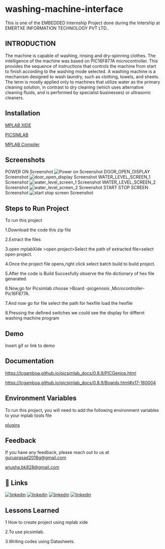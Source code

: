 
# washing-machine-interface

This is one of the EMBEDDED Internship Project done during the Intership at EMERTXE INFORMATION TECHNOLOGY PVT LTD..





## INTRODUCTION

The machine is capable of washing, rinsing and dry-spinning clothes. The intelligence of the machine was based on PIC16F877A microcontroller.
This provides the sequence of instructions that controls the machine from start to finish according to the washing mode selected.
A washing machine is a mechanism designed to wash laundry, such as clothing, towels, and sheets. The term is mostly applied only to machines that utilize water as the primary cleaning solution, in contrast to dry cleaning (which uses alternative cleaning  fluids, and is performed by  specialist businesses) or ultrasonic cleaners.


  
## Installation
[MPLAB XIDE](https://www.microchip.com/en-us/development-tools-tools-and-software/mplab-x-ide?gclid=Cj0KCQjwtrSLBhCLARIsACh6Rmj98yI7_Y5H--lwe8m4DN3FVB0o-k4u7y-e0-T-w_9Cct4qIL2pq20aAkIFEALw_wcB#tabs)

[PICSIMLAB](https://sourceforge.net/projects/picsim/)

[MPLAB Compiler](https://www.microchip.com/en-us/development-tools-tools-and-software/mplab-xc-compilers?gclid=Cj0KCQjwtrSLBhCLARIsACh6Rmj-KmEgeZLWYdpD2qr2bs3wJx5kiOpLbDUEuGerZoyp6GZ4tR-WrMQaAltBEALw_wcB)


## Screenshots
POWER ON  Screenshot
![Power on Screenshot](https://github.com/Guruprasad-G/washing-machine-interface/blob/main/Project%20demo%20Images/Power_on_screen.png)
DOOR_OPEN_DISPLAY Screenshot
![door_open_display Screenshot](https://github.com/Guruprasad-G/washing-machine-interface/blob/main/Project%20demo%20Images/door_open_display.png)
WATER_LEVEL_SCREEN_1 Screenshot
![water_level_screen_1 Screenshot](https://github.com/Guruprasad-G/washing-machine-interface/blob/main/Project%20demo%20Images/water_level_screen_1.png)
 WATER_LEVEL_SCREEN_2 Screenshot
![water_level_screen_2 Screenshot](https://github.com/Guruprasad-G/washing-machine-interface/blob/main/Project%20demo%20Images/water_level_screen_2.png)
START STOP SCREEN  Screenshot
![start stop screen  Screenshot](https://github.com/Guruprasad-G/washing-machine-interface/blob/main/Project%20demo%20Images/start_stop_screen.png)

   
## Steps to Run Project
To run this project 

1.Download  the code this zip file

2.Extract the files 

3.open mplabXide >open project>Select the path of extracted file>select open project.

4.Once the project file opens,right click select batch build to build project.

5.After the code is Build Succesfully observe the file dictionary of hex file genarated.

6.Now,go for Picsimlab choose >Board -picgenosis ,Microcontroller-Pic16F877A.

7.And now go for file select the path for hexfile load the hexfile 

8.Pressing the  defined switches we could see the display for differnt washing machine program

 

  
## Demo

Insert gif or link to demo

  


  
## Documentation

https://lcgamboa.github.io/picsimlab_docs/0.8.9/PICGenios.html

https://lcgamboa.github.io/picsimlab_docs/0.8.9/Boards.html#x17-160004

## Environment Variables

To run this project, you will need to add the following environment variables to your mplab  tools file

[plugins](https://https://github.com/lcgamboa/picsimlab_md/releases/)

  
  
## Feedback

If you have any feedback, please reach out to us at
 guruprasad2018g@gmail.com
 
 anusha.bk828@gmail.com

  
## 🔗 Links
[![linkedin](https://img.shields.io/badge/linkedin-0A66C2?style=for-the-badge&logo=linkedin&logoColor=white)](https://www.linkedin.com/in/anusha-bk-b929b21b1/)
[![linkedin](https://img.shields.io/badge/linkedin-0A66C2?style=for-the-badge&logo=linkedin&logoColor=white)](https://www.linkedin.com/in/        )
[![linkedin](https://img.shields.io/badge/linkedin-0A66C2?style=for-the-badge&logo=linkedin&logoColor=white)](https://www.linkedin.com/in//)
[![linkedin](https://img.shields.io/badge/linkedin-0A66C2?style=for-the-badge&logo=linkedin&logoColor=white)](https://www.linkedin.com/in//)




## Lessons Learned

1 How to create project using mplab xide

2.To use picsimlab.

3.Writing codes using Datasheets.

  

  


  

